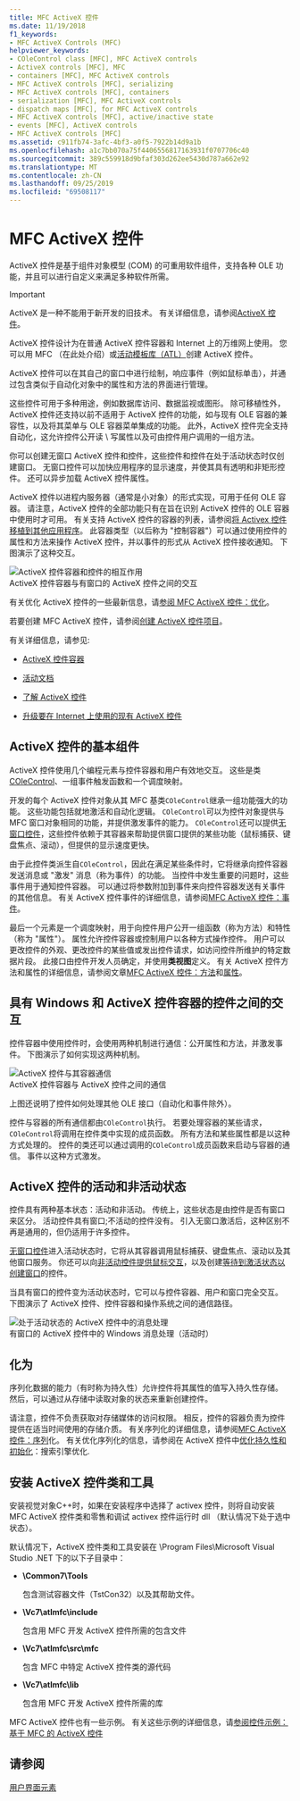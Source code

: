 ```yaml
---
title: MFC ActiveX 控件
ms.date: 11/19/2018
f1_keywords:
- MFC ActiveX Controls (MFC)
helpviewer_keywords:
- COleControl class [MFC], MFC ActiveX controls
- ActiveX controls [MFC], MFC
- containers [MFC], MFC ActiveX controls
- MFC ActiveX controls [MFC], serializing
- MFC ActiveX controls [MFC], containers
- serialization [MFC], MFC ActiveX controls
- dispatch maps [MFC], for MFC ActiveX controls
- MFC ActiveX controls [MFC], active/inactive state
- events [MFC], ActiveX controls
- MFC ActiveX controls [MFC]
ms.assetid: c911fb74-3afc-4bf3-a0f5-7922b14d9a1b
ms.openlocfilehash: a1c7bb070a75f4406556817163931f0707706c40
ms.sourcegitcommit: 389c559918d9bfaf303d262ee5430d787a662e92
ms.translationtype: MT
ms.contentlocale: zh-CN
ms.lasthandoff: 09/25/2019
ms.locfileid: "69508117"
---
```

# <a name="mfc-activex-controls"></a>MFC ActiveX 控件

ActiveX 控件是基于组件对象模型 (COM) 的可重用软件组件，支持各种 OLE 功能，并且可以进行自定义来满足多种软件所需。

>[!IMPORTANT]
> ActiveX 是一种不能用于新开发的旧技术。 有关详细信息，请参阅[ActiveX 控件](activex-controls.md)。

ActiveX 控件设计为在普通 ActiveX 控件容器和 Internet 上的万维网上使用。 您可以用 MFC （在此处介绍）或[活动模板库（ATL）](../atl/active-template-library-atl-concepts.md)创建 ActiveX 控件。

ActiveX 控件可以在其自己的窗口中进行绘制，响应事件（例如鼠标单击），并通过包含类似于自动化对象中的属性和方法的界面进行管理。

这些控件可用于多种用途，例如数据库访问、数据监视或图形。 除可移植性外，ActiveX 控件还支持以前不适用于 ActiveX 控件的功能，如与现有 OLE 容器的兼容性，以及将其菜单与 OLE 容器菜单集成的功能。 此外，ActiveX 控件完全支持自动化，这允许控件公开读 \ 写属性以及可由控件用户调用的一组方法。

你可以创建无窗口 ActiveX 控件和控件，这些控件和控件在处于活动状态时仅创建窗口。 无窗口控件可以加快应用程序的显示速度，并使其具有透明和非矩形控件。 还可以异步加载 ActiveX 控件属性。

ActiveX 控件以进程内服务器（通常是小对象）的形式实现，可用于任何 OLE 容器。 请注意，ActiveX 控件的全部功能只有在旨在识别 ActiveX 控件的 OLE 容器中使用时才可用。 有关支持 ActiveX 控件的容器的列表，请参阅[将 Activex 控件移植到其他应用程序](../mfc/containers-for-activex-controls.md)。 此容器类型（以后称为 "控制容器"）可以通过使用控件的属性和方法来操作 ActiveX 控件，并以事件的形式从 ActiveX 控件接收通知。 下图演示了这种交互。

![ActiveX 控件容器和控件的相互作用](../mfc/media/vc37221.gif "ActiveX 控件容器和控件的相互作用") <br/>
ActiveX 控件容器与有窗口的 ActiveX 控件之间的交互

有关优化 ActiveX 控件的一些最新信息，请[参阅 MFC ActiveX 控件：优化](../mfc/mfc-activex-controls-optimization.md)。

若要创建 MFC ActiveX 控件，请参阅[创建 ActiveX 控件项目](../mfc/reference/mfc-activex-control-wizard.md)。

有关详细信息，请参见:

- [ActiveX 控件容器](../mfc/activex-control-containers.md)

- [活动文档](../mfc/active-documents.md)

- [了解 ActiveX 控件](/windows/win32/com/activex-controls)

- [升级要在 Internet 上使用的现有 ActiveX 控件](../mfc/upgrading-an-existing-activex-control.md)

##  <a name="_core_basic_components_of_an_activex_control"></a>ActiveX 控件的基本组件

ActiveX 控件使用几个编程元素与控件容器和用户有效地交互。 这些是类[COleControl](../mfc/reference/colecontrol-class.md)、一组事件触发函数和一个调度映射。

开发的每个 ActiveX 控件对象从其 MFC 基类`COleControl`继承一组功能强大的功能。 这些功能包括就地激活和自动化逻辑。 `COleControl`可以为控件对象提供与 MFC 窗口对象相同的功能，并提供激发事件的能力。 `COleControl`还可以提供[无窗口控件](../mfc/providing-windowless-activation.md)，这些控件依赖于其容器来帮助提供窗口提供的某些功能（鼠标捕获、键盘焦点、滚动），但提供的显示速度更快。

由于此控件类派生自`COleControl`，因此在满足某些条件时，它将继承向控件容器发送消息或 "激发" 消息（称为事件）的功能。 当控件中发生重要的问题时，这些事件用于通知控件容器。 可以通过将参数附加到事件来向控件容器发送有关事件的其他信息。 有关 ActiveX 控件事件的详细信息，请参阅[MFC ActiveX 控件：事件](../mfc/mfc-activex-controls-events.md)。

最后一个元素是一个调度映射，用于向控件用户公开一组函数（称为方法）和特性（称为 "属性"）。 属性允许控件容器或控制用户以各种方式操作控件。 用户可以更改控件的外观、更改控件的某些值或发出控件请求，如访问控件所维护的特定数据片段。 此接口由控件开发人员确定，并使用**类视图**定义。 有关 ActiveX 控件方法和属性的详细信息，请参阅文章[MFC ActiveX 控件：方法](../mfc/mfc-activex-controls-methods.md)和[属性](../mfc/mfc-activex-controls-properties.md)。

##  <a name="_core_interaction_between_controls_with_windows_and_activex_control_containers"></a>具有 Windows 和 ActiveX 控件容器的控件之间的交互

控件容器中使用控件时，会使用两种机制进行通信：公开属性和方法，并激发事件。 下图演示了如何实现这两种机制。

![ActiveX 控件与其容器通信](../mfc/media/vc37222.gif "ActiveX 控件与其容器通信") <br/>
ActiveX 控件容器与 ActiveX 控件之间的通信

上图还说明了控件如何处理其他 OLE 接口（自动化和事件除外）。

控件与容器的所有通信都由`COleControl`执行。 若要处理容器的某些请求， `COleControl`将调用在控件类中实现的成员函数。 所有方法和某些属性都是以这种方式处理的。 控件的类还可以通过调用的`COleControl`成员函数来启动与容器的通信。 事件以这种方式激发。

##  <a name="_core_active_and_inactive_states_of_an_activex_control"></a>ActiveX 控件的活动和非活动状态

控件具有两种基本状态：活动和非活动。 传统上，这些状态是由控件是否有窗口来区分。 活动控件具有窗口;不活动的控件没有。 引入无窗口激活后，这种区别不再是通用的，但仍适用于许多控件。

[无窗口控件](../mfc/providing-windowless-activation.md)进入活动状态时，它将从其容器调用鼠标捕获、键盘焦点、滚动以及其他窗口服务。 你还可以向[非活动控件提供鼠标交互](../mfc/providing-mouse-interaction-while-inactive.md)，以及创建[等待到激活状态以创建窗口](../mfc/turning-off-the-activate-when-visible-option.md)的控件。

当具有窗口的控件变为活动状态时，它可以与控件容器、用户和窗口完全交互。 下图演示了 ActiveX 控件、控件容器和操作系统之间的通信路径。

![处于活动状态的 ActiveX 控件中的消息处理](../mfc/media/vc37223.gif "处于活动状态的 ActiveX 控件中的消息处理") <br/>
有窗口的 ActiveX 控件中的 Windows 消息处理（活动时）

##  <a name="_core_serializing_activex_elements"></a>化为

序列化数据的能力（有时称为持久性）允许控件将其属性的值写入持久性存储。 然后，可以通过从存储中读取对象的状态来重新创建控件。

请注意，控件不负责获取对存储媒体的访问权限。 相反，控件的容器负责为控件提供在适当时间使用的存储介质。 有关序列化的详细信息，请参阅[MFC ActiveX 控件：序列](../mfc/mfc-activex-controls-serializing.md)化。 有关优化序列化的信息，请参阅在 ActiveX 控件中[优化持久性和初始化](../mfc/optimizing-persistence-and-initialization.md)：搜索引擎优化.

##  <a name="_core_installing_activex_control_classes_and_tools"></a>安装 ActiveX 控件类和工具

安装视觉对象C++时，如果在安装程序中选择了 activex 控件，则将自动安装 MFC ActiveX 控件类和零售和调试 activex 控件运行时 dll （默认情况下处于选中状态）。

默认情况下，ActiveX 控件类和工具安装在 \Program Files\Microsoft Visual Studio .NET 下的以下子目录中：

- **\Common7\Tools**

   包含测试容器文件（TstCon32）以及其帮助文件。

- **\Vc7\atlmfc\include**

   包含用 MFC 开发 ActiveX 控件所需的包含文件

- **\Vc7\atlmfc\src\mfc**

   包含 MFC 中特定 ActiveX 控件类的源代码

- **\Vc7\atlmfc\lib**

   包含用 MFC 开发 ActiveX 控件所需的库

MFC ActiveX 控件也有一些示例。 有关这些示例的详细信息，请[参阅控件示例：基于 MFC 的 ActiveX 控件](../overview/visual-cpp-samples.md)

## <a name="see-also"></a>请参阅

[用户界面元素](../mfc/user-interface-elements-mfc.md)
